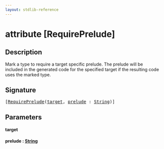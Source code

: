 ```yaml
---
layout: stdlib-reference
---
```


# attribute [RequirePrelude]

## Description

Mark a type to require a target specific prelude.
The prelude will be included in the generated code for the specified target if the resulting code uses
the marked type.


## Signature

<pre>
[<a href="requireprelude-07.html">RequirePrelude</a>(<a href="requireprelude-07.html#decl-target" class="code_param">target</a>, <a href="requireprelude-07.html#decl-prelude" class="code_param">prelude</a> : <a href="../types/string-0/index.html" class="code_type">String</a>)]
</pre>

## Parameters

####  <a id="decl-target"></a>target
####  <a id="decl-prelude"></a>prelude  : [String](../types/string-0/index)

